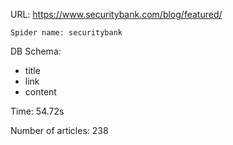 URL: https://www.securitybank.com/blog/featured/

    Spider name: securitybank

DB Schema:
- title
- link
- content

Time: 54.72s

Number of articles: 238


